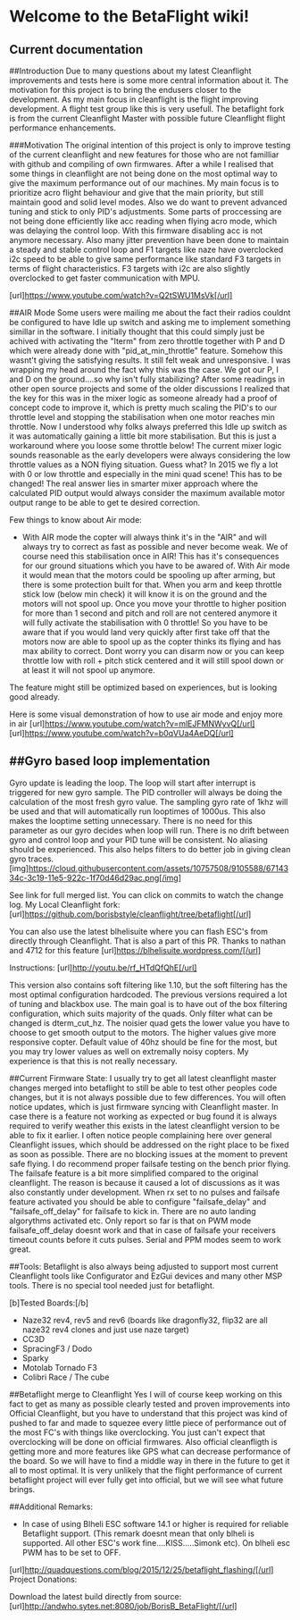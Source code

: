 # Welcome to the BetaFlight wiki!

## Current documentation

##Introduction
Due to many questions about my latest Cleanflight improvements and tests here is some more central information about it. The motivation for this project is to bring the endusers closer to the development. As my main focus in cleanflight is the flight improving development. A flight test group like this is very usefull.
The betaflight fork is from the current Cleanflight Master with possible future Cleanflight flight performance enhancements.

###Motivation
The original intention of this project is only to improve testing of the current cleanflight and new features for those who are not familliar with github and compiling of own firmwares. 
After a while I realised that some things in cleanflight are not being done on the most optimal way to give the maximum performance out of our machines.  My main focus is to prioritize acro flight behaviour and give that the main priority, but still maintain good and solid level modes. Also we do want to prevent advanced tuning and stick to only PID's adjustments. 
Some parts of proccessing are not being done efficiently like acc reading when flying acro mode, which was delaying the control loop. With this firmware disabling acc is not anymore necessary.
Also many jitter prevention have been done to maintain a steady and stable control loop and F1 targets like naze have overclocked i2c speed to be able to give same performance like standard F3 targets in terms of flight characteristics. F3 targets with i2c are also slightly overclocked to get faster communication with MPU.

[url]https://www.youtube.com/watch?v=Q2tSWU1MsVk[/url]



##AIR Mode
Some users were mailing me about the fact their radios couldnt be configured to have Idle up switch and asking me to implement something simillar in the software. I initially thought that this could simply just be achived with activating the "Iterm" from zero throttle together with P and D which were already done with "pid_at_min_throttle" feature. Somehow this wasnt't giving the satisfying results. It still felt weak and unresponsive.
I was wrapping my head around the fact why this was the case. We got our P, I and D on the ground....so why isn't fully stabilizing?
After some readings in other open source projects and some of the older discussions I realized that the key for this was in the mixer logic as someone already had a proof of concept code to improve it, which is pretty much scaling the PID's to our throttle level and stopping the stabilisation when one motor reaches min throttle. Now I understood why folks always preferred this Idle up switch as it was automatically gaining a little bit more stabilisation. But this is just a workaround where you loose some throttle below! The current mixer logic sounds reasonable as the early developers were always considering the low throttle values as a NON flying situation. Guess what? In 2015 we fly a lot with 0 or low throttle and especially in the mini quad scene! This has to be changed! The real answer lies in smarter mixer approach where the calculated PID output would always consider the maximum available motor output range to be able to get te desired correction.


Few things to know about Air mode:
- With AIR mode the copter will always think it's in the "AIR" and will always try to correct as fast as possible and never become weak. We of course need this stabilisation once in AIR! This has it's consequences for our ground situations which you have to be awared of.
With Air mode it would mean that the motors could be spooling up after arming, but there is some protection built for that. When you arm and keep throttle stick low (below min check) it will know it is on the ground and the motors will not spool up. Once you move your throttle to higher position for more than 1 second and pitch and roll are not centered anymore it will fully activate the stabilisation with 0 throttle! So you have to be aware that if you would land very quickly after first take off that the motors now are able to spool up as the copter thinks its flying and has max ability to correct. Dont worry you can disarm now or you can keep throttle low with roll + pitch stick centered and it will still spool down or at least it will not spool up anymore. 

The feature might still be optimized based on experiences, but is looking good already.


Here is some visual demonstration of how to use air mode and enjoy more in air
[url]https://www.youtube.com/watch?v=mlEJFMNWyvQ[/url]
[url]https://www.youtube.com/watch?v=b0qVUa4AeDQ[/url]


##Gyro based loop implementation
------------------------------------------------
Gyro update is leading the loop. The loop will start after interrupt is triggered for new gyro sample. The PID controller will always be doing the calculation of the most fresh gyro value. The sampling gyro rate of 1khz will be used and that will automatically run looptimes of 1000us. This also makes the looptime setting unnecessary. There is no need for this parameter as our gyro decides when loop will run. There is no drift between gyro and control loop and your PID tune will be consistent. No aliasing should be experienced. This also helps filters to do better job in giving clean gyro traces. 
[img]https://cloud.githubusercontent.com/assets/10757508/9105588/6714334c-3c19-11e5-922c-1f70d46d29ac.png[/img]

See link for full merged list. You can click on commits to watch the change log.
My Local Cleanflight fork:
[url]https://github.com/borisbstyle/cleanflight/tree/betaflight[/url]

You can also use the latest blhelisuite where you can flash ESC's from directly through Cleanflight. That is also a part of this PR. Thanks to nathan and 4712 for this feature
[url]https://blhelisuite.wordpress.com/[/url]

Instructions: [url]http://youtu.be/rf_HTdQfQhE[/url]


This version also contains soft filtering like 1.10, but the soft filtering has the most optimal configuration hardcoded. The previous versions required a lot of tuning and blackbox use. The main goal is to have out of the box filtering configuration, which suits majority of the quads.
Only filter what can be changed is dterm_cut_hz. The noisier quad gets the lower value you have to choose to get smooth output to the motors. The higher values give more responsive copter. Default value of 40hz should be fine for the most, but you may try  lower values as well on extremally noisy copters. My experience is that this is not really necessary.


##Current Firmware State:
I usually try to get all latest cleanflight master changes merged into betaflight to still be able to test other peoples code changes, but it is not always possible due to few differences. You will often notice updates, which is just firmware syncing with Cleanflight master.
In case there is a feature not working as expected or bug found it is always required to verify weather this exists in the latest cleanflight version to be able to fix it earlier. I often notice people complaining here over general Cleanflight issues, which should be addressed on the right place to be fixed as soon as possible.
There are no blocking issues at the moment to prevent safe flying. I do recommend proper failsafe testing on the bench prior flying. The failsafe feature is a bit more simplified compared to the original cleanflight. The reason is because it caused a lot of discussions as it was also constantly under development.
When rx set to no pulses and failsafe feature activated you should be able to configure "failsafe_delay" and "failsafe_off_delay" for failsafe to kick in. There are no auto landing algorythms activated etc.
Only report so far is that on PWM mode failsafe_off_delay doesnt work and that in case of failsafe your receivers timeout counts before it cuts pulses. Serial and PPM modes seem to work great.

##Tools:
Betaflight is also always being adjusted to support most current Cleanflight tools like Configurator and EzGui devices and many other MSP tools. There is no special tool needed just for betaflight.

[b]Tested Boards:[/b]
- Naze32 rev4, rev5 and rev6 (boards like dragonfly32, flip32 are all naze32 rev4 clones and just use naze target)
- CC3D
- SpracingF3 / Dodo
- Sparky
- Motolab Tornado F3
- Colibri Race / The cube

##Betaflight merge to Cleanflight
Yes I will of course keep working on this fact to get as many as possible clearly tested and proven improvements into Official Cleanflight, but you have to understand that this project was kind of pushed to far and made to squezee every little piece of performance out of the most FC's with things like overclocking. You just can't expect that overclocking will be done on official firmwares. Also official cleanfligth is getting more and more features like GPS what can decrease performance of the board. So we will have to find a middle way in there in the future to get it all to most optimal. It is very unlikely that the flight performance of current betaflight project will ever fully get into official, but we will see what future brings.

##Additional Remarks:
- In case of using Blheli ESC software 14.1 or higher is required for reliable Betaflight support. (This remark doesnt mean that only blheli is supported. All other ESC's work fine....KISS.....Simonk etc).
On blheli esc PWM has to be set to OFF.


[url]http://quadquestions.com/blog/2015/12/25/betaflight_flashing/[/url]
Project Donations:

Download the latest build directly from source:
[url]http://andwho.sytes.net:8080/job/BorisB_BetaFlight/[/url]